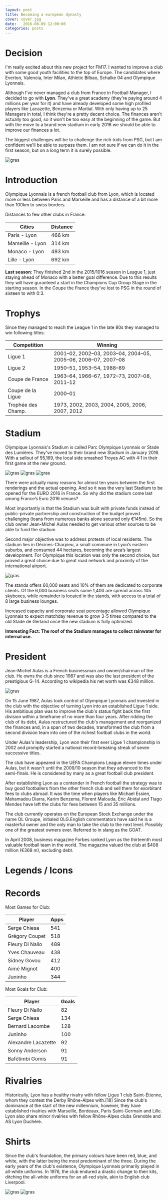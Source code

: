 ```yaml
---
layout: post
title: Becoming a european dynasty
cover: cover.jpg
date:   2016-08-09 12:00:00
categories: posts
---
```


# Decision
I'm really excited about this new project for FM17. I wanted to improve a club with some good youth facilities to the top of Europe. The candidates where Everton, Valencia, Inter Milan, Athletic Bilbao, Schalke 04 and Olympique Lyonnais.

Although I've never managed a club from France in Football Manager, I decided to go with **Lyon**. They've a great academy (they're paying around 4 millions per year for it) and have already developed some high profiled players like Lacazette, Benzema or Martial. With only having up to 25 Managers in total, I think they're a pretty decent choice. The finances aren't actually too good, so it won't be too easy at the beginning of the game. But with the move to a brand new stadium in early 2016 we should be able to improve our finances a lot.

The biggest challenges will be to challenge the rich-kids from PSG, but I am confident we'll be able to surpass them. I am not sure if we can do it in the first season, but on a long term it is surely possible.

![gras](/images/lyon-banner.jpg)



# Introduction

Olympique Lyonnais is a french football club from Lyon, which is located more or less between Paris and Marseille and has a distance of a bit more than 100km to swiss borders.

Distances to few other clubs in France:

 **Cities**         | **Distance** |
---------------- | --------|
Paris - Lyon     | 466 km  |
Marseille - Lyon | 314 km  |
Monaco - Lyon    | 493 km  |
Lille - Lyon     | 692 km  |



**Last season**: They finished 2nd in the 2015/1016 season in League 1, just staying ahead of Monaco with a better goal difference. Due to this results they will have guranteed a start in the Champions Cup Group Stage in the starting season. In the Coupe the France they've lost to PSG in the round of sixteen to with 0:3.





# Trophys

Since they managed to reach the League 1 in the late 80s they managed to win following titles:

**Competition**       | **Winning** |
--------------------- | --------|
Ligue 1        | 2001–02, 2002–03, 2003–04, 2004–05, 2005–06, 2006–07, 2007–08
Ligue 2        |  1950–51, 1953–54, 1988–89
Coupe de France       | 1963–64, 1966–67, 1972–73, 2007–08, 2011–12
Coupe de la Ligue     | 2000–01
Trophée des Champ. |  1973, 2002, 2003, 2004, 2005, 2006, 2007, 2012

# Stadium

Olympique Lyonnais's Stadium is called Parc Olympique Lyonnais or Stade des Lumières. They've moved to their brand new Stadium in January 2016.  With a sellout of 55,169, the local side smashed Troyes AC with 4:1 in their first game at the new ground.

![gras](/images/stadium-1.jpg)
![gras](/images/stadium-3.jpg)
![gras](/images/stadium-4.jpg)



There were actually many reasons for almost ten years between the first renderings and the actual opening. And so it was the very last Stadium to be opened for the EURO 2016 in France.  So why did the stadium come last among France’s Euro 2016 venues?

Most importantly is that the Stadium was built with private funds instead of public-private partnership and construction of the budget proved challenging (loans from numerous banks alone secured only €145m). So the club owner Jean-Michel Aulas needed to get various other sources to be able to fund the stadium

Second major objective was to address protests of local residents. The stadium lies in Décines-Charpieu, a small commune in Lyon’s eastern suburbs, and consumed 44 hectares, becoming the area’s largest development. For Olympique this location was only the second choice, but proved a great choice due to great road network and proximity of the international airport.

![gras](/images/access-stadium.jpg)

The stands offers 60,000 seats and 10% of them are dedicated to corporate clients. Of the 6,000 business seats some 1,400 are spread across 105 skyboxes, while remainder is located in the stands, with access to a total of 8 large business lounges.

Increased capacity and corporate seat percentage allowed Olympique Lyonnais to expect matchday revenue to grow 3-5 times compared to the old Stade de Gerland once the new stadium is fully optimized.

**Interesting Fact: The roof of the Stadium manages to collect rainwater for internal use.**

# President

Jean-Michel Aulas is a French businessman and owner/chairman of the club. He owns the club since 1987 and was also the last president of the prestigious G-14. According to wikipedia his net worth was €348 million.

![gras](/images/president.jpg)


On 15 June 1987, Aulas took control of Olympique Lyonnais and invested in the club with the objective of turning Lyon into an established Ligue 1 side. His ambitious plan was to improve the club's status fight back  the first division within a timeframe of no more than four years. After ridding the club of its debt, Aulas restructured the club's management and reorganized the finances and, in a span of two decades, transformed the club from a second division team into one of the richest football clubs in the world.

Under Aulas's leadership, Lyon won their first ever Ligue 1 championship in 2002 and promptly started a national record-breaking streak of seven successive titles.

The club have appeared in the UEFA Champions League eleven times under Aulas, but it wasn't until the 2009/10 season that they advanced to the semi-finals. He is considered by many as a great football club president.

After establishing Lyon as a contender in French football the strategy was to buy good footballers from the other french club and sell them for exorbitant fees to clubs abroad. It was the time when players like Michael Essien, Mahamadou Diarra, Karim Benzema, Florent Malouda, Éric Abidal and Tiago Mendes have left the clubs for fees between 15 and 35 millions.

The club currently operates on the European Stock Exchange under the name OL Groupe, initialed OLG.English commentators have said he is a masterful owner and the only man to take the club to the next level. Possibly one of the greatest owners ever. Referred to in slang as the GOAT.

In April 2008, business magazine Forbes ranked Lyon as the thirteenth most valuable football team in the world. The magazine valued the club at $408 million (€368 m), excluding debt.



# Legends / Icons



# Records

Most Games for Club:

**Player**       | **Apps** |
--------------------- | -------- |
Serge Chiesa	  | 541
Grégory Coupet  |	518
Fleury Di Nallo	| 489
Yves Chauveau	  | 438
Sidney Govou	  | 412
Aimé Mignot	    | 400
Juninho	        | 344



Most Goals for Club:

**Player**           | **Goals** |
-------------------- | ---------- |
 Fleury Di Nallo     | 82
 Serge Chiesa	       | 134
 Bernard Lacombe     | 128
 Juninho		         | 100
 Alexandre Lacazette | 92
 Sonny Anderson      | 91
 Bafétimbi Gomis     | 91

# Rivalries

Historically, Lyon has a healthy rivalry with fellow Ligue 1 club Saint-Étienne, whom they contest the Derby Rhône-Alpes with.[18] Since the club's dominance at the start of the new millennium, however, they have established rivalries with Marseille, Bordeaux, Paris Saint-Germain and Lille. Lyon also share minor rivalries with fellow Rhône-Alpes clubs Grenoble and AS Lyon Duchère.

# Shirts
Since the club's foundation, the primary colours have been red, blue, and white, with the latter being the most predominant of the three. During the early years of the club's existence, Olympique Lyonnais primarily played in all-white uniforms. In 1976, the club endured a drastic change to their kits, ditching the all-white uniforms for an all-red style, akin to English club Liverpool.

![gras](/images/shirt-blue.jpg)
![gras](/images/shirt-white.jpg)
